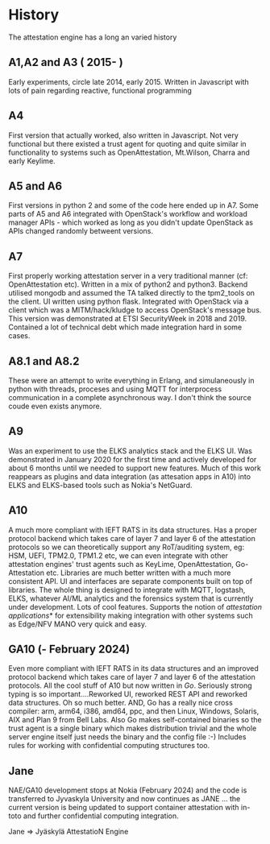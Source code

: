 # History

The attestation engine has a long an varied history

## A1,A2 and A3 ( 2015- )

Early experiments, circle late 2014, early 2015. Written in Javascript with lots of pain regarding reactive, functional programming

## A4
    
First version that actually worked, also written in Javascript. Not very functional but there existed a trust agent for quoting and quite similar in functionality to systems such as OpenAttestation, Mt.Wilson, Charra and early Keylime.

## A5 and A6

First versions in python 2 and some of the code here ended up in A7. Some parts of A5 and A6 integrated with OpenStack's workflow and workload manager APIs - which worked as long as you didn't update OpenStack as APIs changed randomly betweent versions.

## A7

First properly working attestation server in a very traditional manner (cf: OpenAttestation etc). Written in a mix of python2 and python3. Backend utilised mongodb and assumed the TA talked directly to the tpm2_tools on the client. UI written using python flask. Integrated with OpenStack via a client which was a MITM/hack/kludge to access OpenStack's message bus. This version was demonstrated at ETSI SecurityWeek in 2018 and 2019. Contained a lot of technical debt which made integration hard in some cases.

## A8.1 and A8.2

These were an attempt to write everything in Erlang, and simulaneously in python with threads, proceses and using MQTT for interprocess communication in a complete asynchronous way. I don't think the source coude even exists anymore.

## A9

Was an experiment to use the ELKS analytics stack and the ELKS UI. Was demonstrated in January 2020 for the first time and actively developed for about 6 months until we needed to support new features. Much of this work reappears as plugins and data integration (as attesation apps in A10) into ELKS and ELKS-based tools such as Nokia's NetGuard.

## A10

A much more compliant with IEFT RATS in its data structures. Has a proper protocol backend which takes care of layer 7 and layer 6 of the attestation protocols so we can theoretically support any RoT/auditing system, eg: HSM, UEFI, TPM2.0, TPM1.2 etc, we can even integrate with other attestation engines' trust agents such as KeyLime, OpenAttestation, Go-Attestation etc. Libraries are much better written with a much more consistent API. UI and interfaces are separate components built on top of libraries. The whole thing is designed to integrate with MQTT, logstash, ELKS, whatever AI/ML analytics and the forensics system that is currently under development. Lots of cool features. Supports the notion of *attestation applications*</em>* for extensibility making integration with other systems such as Edge/NFV MANO very quick and easy.

## GA10 (- February 2024)

Even more compliant with IEFT RATS in its data structures and an improved protocol backend which takes care of layer 7 and layer 6 of the attestation protocols. All the cool stuff of A10 but now written in *Go*. Seriously strong typing is so important....Reworked UI, reworked REST API and reworked data structures. Oh so much better. AND, Go has a really nice cross compiler: arm, arm64, i386, amd64, ppc, and then Linux, Windows, Solaris, AIX and Plan 9 from Bell Labs. Also Go makes self-contained binaries so the trust agent is a single binary which makes distribution trivial and the whole server engine itself just needs the binary and the config file :-)  Includes rules for working with confidential computing structures too.

## Jane

NAE/GA10 development stops at Nokia (February 2024) and the code is transferred to Jyvaskyla University and now continues as JANE ... the current version is being updated to support container attestation with in-toto and further confidential computing integration.

Jane => Jyäskylä AttestatioN Engine
